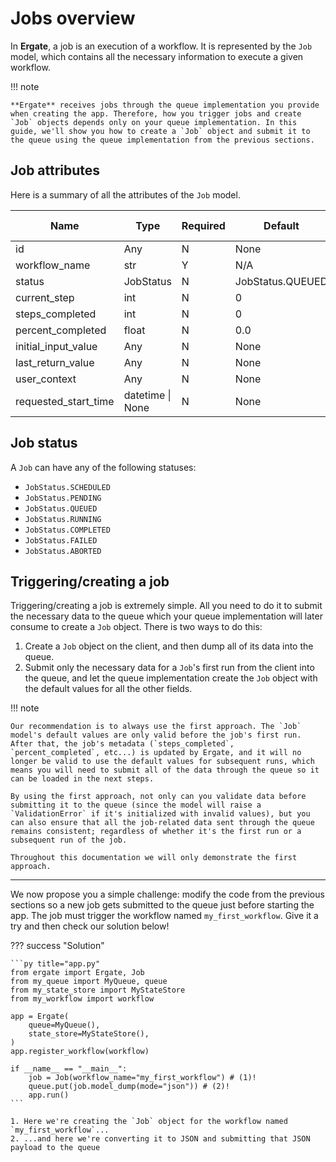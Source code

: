 # Jobs overview

In **Ergate**, a job is an execution of a workflow. It is represented by the `Job` model, which contains all the necessary information to execute a given workflow.


!!! note

    **Ergate** receives jobs through the queue implementation you provide when creating the app. Therefore, how you trigger jobs and create `Job` objects depends only on your queue implementation. In this guide, we'll show you how to create a `Job` object and submit it to the queue using the queue implementation from the previous sections.


## Job attributes

Here is a summary of all the attributes of the `Job` model.

| Name                 | Type             | Required | Default          | User provided |
|----------------------|------------------|----------|------------------|---------------|
| id                   | Any              | N        | None             | Y             |
| workflow_name        | str              | Y        | N/A              | Y             |
| status               | JobStatus        | N        | JobStatus.QUEUED | N             |
| current_step         | int              | N        | 0                | N
| steps_completed      | int              | N        | 0                | N             |
| percent_completed    | float            | N        | 0.0              | N             |
| initial_input_value  | Any              | N        | None             | Y             |
| last_return_value    | Any              | N        | None             | N             |
| user_context         | Any              | N        | None             | Y             |
| requested_start_time | datetime \| None | N        | None             | Y             |


## Job status

A `Job` can have any of the following statuses:

- `JobStatus.SCHEDULED`
- `JobStatus.PENDING`
- `JobStatus.QUEUED`
- `JobStatus.RUNNING`
- `JobStatus.COMPLETED`
- `JobStatus.FAILED`
- `JobStatus.ABORTED`


## Triggering/creating a job

Triggering/creating a job is extremely simple. All you need to do it to submit the necessary data to the queue which your queue implementation will later consume to create a `Job` object. There is two ways to do this:

1. Create a `Job` object on the client, and then dump all of its data into the queue.
1. Submit only the necessary data for a `Job`'s first run from the client into the queue, and let the queue implementation create the `Job` object with the default values for all the other fields.

!!! note

    Our recommendation is to always use the first approach. The `Job` model's default values are only valid before the job's first run. After that, the job's metadata (`steps_completed`, `percent_completed`, etc...) is updated by Ergate, and it will no longer be valid to use the default values for subsequent runs, which means you will need to submit all of the data through the queue so it can be loaded in the next steps.

    By using the first approach, not only can you validate data before submitting it to the queue (since the model will raise a `ValidationError` if it's initialized with invalid values), but you can also ensure that all the job-related data sent through the queue remains consistent; regardless of whether it's the first run or a subsequent run of the job.

    Throughout this documentation we will only demonstrate the first approach.

---

We now propose you a simple challenge: modify the code from the previous sections so a new job gets submitted to the queue just before starting the app. The job must trigger the workflow named `my_first_workflow`. Give it a try and then check our solution below!


??? success "Solution"

    ```py title="app.py"
    from ergate import Ergate, Job
    from my_queue import MyQueue, queue
    from my_state_store import MyStateStore
    from my_workflow import workflow

    app = Ergate(
        queue=MyQueue(),
        state_store=MyStateStore(),
    )
    app.register_workflow(workflow)

    if __name__ == "__main__":
        job = Job(workflow_name="my_first_workflow") # (1)!
        queue.put(job.model_dump(mode="json")) # (2)!
        app.run()
    ```

    1. Here we're creating the `Job` object for the workflow named `my_first_workflow`...
    2. ...and here we're converting it to JSON and submitting that JSON payload to the queue
